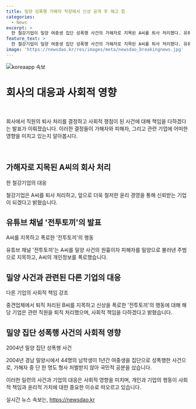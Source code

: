 ```yaml
---
title: 밀양 성폭행 가해자 직장에서 신상 공개 후 해고 함
categories:
  - News
excerpt: >
  한 철강기업이 밀양 여중생 집단 성폭행 사건의 가해자로 지목된 A씨를 퇴사 처리했다. 유튜브 채널 전투토끼가 A씨를 공격하며 사생활 정보까지 폭로했다. 또한, 또 다른 가해자 B씨도 중견업체에서 퇴직 처리됐다. 이에 각 기업은 윤리 경영과 사회적 책임을 강조하며 사건에 대한 심각한 대처를 했다. 2004년 발생한 사건으로 인해 국민적 공분이 일고 있으며, 지난달에는 관련 당사자들로부터 공동 사과문이 발표됐다.
feature_text: >
  한 철강기업이 밀양 여중생 집단 성폭행 사건의 가해자로 지목된 A씨를 퇴사 처리했다. 유튜브 채널 전투토끼가 A씨를 공격하며 사생활 정보까지 폭로했다. 또한, 또 다른 가해자 B씨도 중견업체에서 퇴직 처리됐다. 이에 각 기업은 윤리 경영과 사회적 책임을 강조하며 사건에 대한 심각한 대처를 했다. 2004년 발생한 사건으로 인해 국민적 공분이 일고 있으며, 지난달에는 관련 당사자들로부터 공동 사과문이 발표됐다.
image: 'https://newsdao.kr/res/images/meta/newsdao_breakingnews.jpg'
---
```


<p><img src="https://newsdao.kr/res/images/meta/newsdao_breakingnews.jpg" alt="koreaapp 속보" /></p>

<h1>회사의 대응과 사회적 영향</h1>

<p data-ke-size="size16">&nbsp;</p>

<p>회사에서 직원의 퇴사 처리를 결정하고 사회적 쟁점이 된 사건에 대해 책임을 다하겠다는 발표가 이뤄졌습니다. 이러한 결정들이 가해자와 피해자, 그리고 관련 기업에 어떠한 영향을 미치고 있는지 알아봅시다.</p>

<p data-ke-size="size16">&nbsp;</p>

<h2 data-ke-size="size26">가해자로 지목된 A씨의 회사 처리</h2>

<p data-ke-size="size16">한 철강기업의 대응</p>

<p>철강기업은 A씨를 퇴사 처리하고, 앞으로 더욱 철저한 윤리 경영을 통해 신뢰받는 기업이 되겠다고 밝혔습니다.</p>

<h2 data-ke-size="size26">유튜브 채널 '전투토끼'의 발표</h2>

<p data-ke-size="size16">A씨를 지목하고 폭로한 '전투토끼'의 행동</p>

<p>유튜브 채널 '전투토끼'는 A씨를 밀양 사건의 원흉이자 피해자를 밀양으로 불러낸 주범으로 지목하고, A씨의 개인정보를 폭로했습니다.</p>

<h2 data-ke-size="size26">밀양 사건과 관련된 다른 기업의 대응</h2>

<p data-ke-size="size16">다른 기업의 사회적 책임 강조</p>

<p>중견업체에서 퇴직 처리된 B씨를 지목하고 신상을 폭로한 '전투토끼'의 행동에 대해 해당 기업은 관련 직원을 퇴직 처리했으며, 사회적 책임을 다하겠다고 밝혔습니다.</p>

<h2 data-ke-size="size26">밀양 집단 성폭행 사건의 사회적 영향</h2>

<p data-ke-size="size16">2004년 밀양 집단 성폭행 사건</p>

<p>2004년 경남 밀양시에서 44명의 남학생이 1년간 여중생을 집단으로 성폭행한 사건으로, 가해자 중 단 한 명도 형사 처벌받지 않아 국민적 공분을 샀습니다.</p>

<p>이러한 일련의 사건과 기업의 대응은 사회적 영향을 미치며, 개인과 기업의 행동이 사회적 책임과 윤리적 가치에 대한 중요한 이슈로 떠오르고 있습니다.</p>
실시간 뉴스 속보는, <a href="https://newsdao.kr" rel="dofollow">https://newsdao.kr</a>


